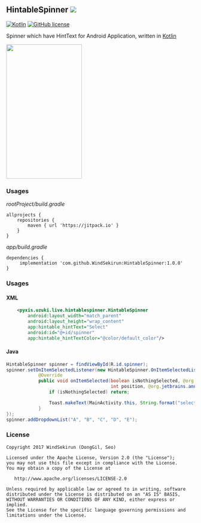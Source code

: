 ## HintableSpinner [![](https://jitpack.io/v/WindSekirun/HintableSpinner.svg)](https://jitpack.io/#WindSekirun/HintableSpinner)

[![Kotlin](https://img.shields.io/badge/kotlin-1.2.0-blue.svg)](http://kotlinlang.org)	[![GitHub license](https://img.shields.io/badge/license-Apache%20License%202.0-blue.svg?style=flat)](http://www.apache.org/licenses/LICENSE-2.0)

Spinner which have HintText for Android Application, written in [Kotlin](http://kotlinalang.org)

<img src="https://github.com/WindSekirun/HintableSpinner/blob/master/sample.png" width="202" height="360">


### Usages
*rootProject/build.gradle*
```	
allprojects {
    repositories {
	    maven { url 'https://jitpack.io' }
    }
}
```

*app/build.gradle*
```
dependencies {
     implementation 'com.github.WindSekirun:HintableSpinner:1.0.0'
}
```

### Usages

#### XML
```XML
    <pyxis.uzuki.live.hintablespinner.HintableSpinner
        android:layout_width="match_parent"
        android:layout_height="wrap_content"
        app:hintable_hintText="Select"
        android:id="@+id/spinner"
        app:hintable_hintTextColor="@color/default_color"/>
```

#### Java
```Java
HintableSpinner spinner = findViewById(R.id.spinner);
spinner.setOnItemSelectedListener(new HintableSpinner.OnItemSelectedListener() {
            @Override
            public void onItemSelected(boolean isNothingSelected, @org.jetbrains.annotations.Nullable View view,
                                       int position, @org.jetbrains.annotations.Nullable String item) {
                if (isNothingSelected) return;

                Toast.makeText(MainActivity.this, String.format("selected %s -> %s", position, item), Toast.LENGTH_SHORT).show();
            }
});
spinner.addDropdownList("A", "B", "C", "D", "E");
```

### License 
```
Copyright 2017 WindSekirun (DongGil, Seo)

Licensed under the Apache License, Version 2.0 (the "License");
you may not use this file except in compliance with the License.
You may obtain a copy of the License at

   http://www.apache.org/licenses/LICENSE-2.0

Unless required by applicable law or agreed to in writing, software
distributed under the License is distributed on an "AS IS" BASIS,
WITHOUT WARRANTIES OR CONDITIONS OF ANY KIND, either express or implied.
See the License for the specific language governing permissions and
limitations under the License.
```
